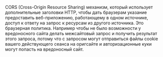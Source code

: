 CORS (Cross-Origin Resource Sharing) механизм, который использует дополнительные заголовки HTTP, чтобы дать браузерам указание 
предоставить веб-приложению, работающему в одном источнике, доступ к ответу на запрос к ресурсам из другого источника.
Это браузерная политика. Например чтобы не было возможности у вредоносного сайта делать межсайтовый запрос и получить
результат этого запроса, потому что с запросом могут отправиться файлы cookie вашего действующего сеанса на 
оригсайте и авторизационные куки могут попасть на вредоносный сайт.
